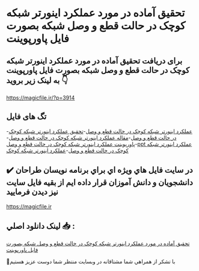 # تحقیق آماده در مورد عملکرد اینورتر شبکه کوچک در حالت قطع و وصل شبکه بصورت فایل پاورپوینت

## برای دریافت تحقیق آماده در مورد عملکرد اینورتر شبکه کوچک در حالت قطع و وصل شبکه بصورت فایل پاورپوینت به لینک زیر بروید 👇

https://magicfile.ir/?p=3914

## تگ های فایل

-[عملکرد اینورتر شبکه کوچک در حالت قطع و وصل](https://magicfile.ir/product/%d8%aa%d8%ad%d9%82%db%8c%d9%82-%d8%b9%d9%85%d9%84%da%a9%d8%b1%d8%af-%d8%a7%db%8c%d9%86%d9%88%d8%b1%d8%aa%d8%b1-%d8%b4%d8%a8%da%a9%d9%87-%da%a9%d9%88%da%86%da%a9-%d8%ad%d8%a7%d9%84%d8%aa-%d9%82%d8%b7%d8%b9-%d9%88-%d9%88%d8%b5%d9%84-%d8%b4%d8%a8%da%a9%d9%87-%d9%be%d8%a7%d9%88%d8%b1%d9%be%d9%88%db%8c%d9%86%d8%aa/)-[تحقیق عملکرد اینورتر شبکه کوچک در حالت قطع و وصل](https://magicfile.ir/product/%d8%aa%d8%ad%d9%82%db%8c%d9%82-%d8%b9%d9%85%d9%84%da%a9%d8%b1%d8%af-%d8%a7%db%8c%d9%86%d9%88%d8%b1%d8%aa%d8%b1-%d8%b4%d8%a8%da%a9%d9%87-%da%a9%d9%88%da%86%da%a9-%d8%ad%d8%a7%d9%84%d8%aa-%d9%82%d8%b7%d8%b9-%d9%88-%d9%88%d8%b5%d9%84-%d8%b4%d8%a8%da%a9%d9%87-%d9%be%d8%a7%d9%88%d8%b1%d9%be%d9%88%db%8c%d9%86%d8%aa/)-[مقاله عملکرد اینورتر شبکه کوچک در حالت قطع و وصل](https://magicfile.ir/product/%d8%aa%d8%ad%d9%82%db%8c%d9%82-%d8%b9%d9%85%d9%84%da%a9%d8%b1%d8%af-%d8%a7%db%8c%d9%86%d9%88%d8%b1%d8%aa%d8%b1-%d8%b4%d8%a8%da%a9%d9%87-%da%a9%d9%88%da%86%da%a9-%d8%ad%d8%a7%d9%84%d8%aa-%d9%82%d8%b7%d8%b9-%d9%88-%d9%88%d8%b5%d9%84-%d8%b4%d8%a8%da%a9%d9%87-%d9%be%d8%a7%d9%88%d8%b1%d9%be%d9%88%db%8c%d9%86%d8%aa/)-[پاورپوینت عملکرد اینورتر شبکه کوچک در حالت قطع و وصل](https://magicfile.ir/product/%d8%aa%d8%ad%d9%82%db%8c%d9%82-%d8%b9%d9%85%d9%84%da%a9%d8%b1%d8%af-%d8%a7%db%8c%d9%86%d9%88%d8%b1%d8%aa%d8%b1-%d8%b4%d8%a8%da%a9%d9%87-%da%a9%d9%88%da%86%da%a9-%d8%ad%d8%a7%d9%84%d8%aa-%d9%82%d8%b7%d8%b9-%d9%88-%d9%88%d8%b5%d9%84-%d8%b4%d8%a8%da%a9%d9%87-%d9%be%d8%a7%d9%88%d8%b1%d9%be%d9%88%db%8c%d9%86%d8%aa/)-[ppt عملکرد اینورتر شبکه کوچک در حالت قطع و وصل](https://magicfile.ir/product/%d8%aa%d8%ad%d9%82%db%8c%d9%82-%d8%b9%d9%85%d9%84%da%a9%d8%b1%d8%af-%d8%a7%db%8c%d9%86%d9%88%d8%b1%d8%aa%d8%b1-%d8%b4%d8%a8%da%a9%d9%87-%da%a9%d9%88%da%86%da%a9-%d8%ad%d8%a7%d9%84%d8%aa-%d9%82%d8%b7%d8%b9-%d9%88-%d9%88%d8%b5%d9%84-%d8%b4%d8%a8%da%a9%d9%87-%d9%be%d8%a7%d9%88%d8%b1%d9%be%d9%88%db%8c%d9%86%d8%aa/)-[عملکرد اینورتر شبکه کوچک](https://magicfile.ir/product/%d8%aa%d8%ad%d9%82%db%8c%d9%82-%d8%b9%d9%85%d9%84%da%a9%d8%b1%d8%af-%d8%a7%db%8c%d9%86%d9%88%d8%b1%d8%aa%d8%b1-%d8%b4%d8%a8%da%a9%d9%87-%da%a9%d9%88%da%86%da%a9-%d8%ad%d8%a7%d9%84%d8%aa-%d9%82%d8%b7%d8%b9-%d9%88-%d9%88%d8%b5%d9%84-%d8%b4%d8%a8%da%a9%d9%87-%d9%be%d8%a7%d9%88%d8%b1%d9%be%d9%88%db%8c%d9%86%d8%aa/)

## ✔️ در سايت فايل هاي ويژه اي براي برنامه نويسان طراحان دانشجويان و دانش آموزان قرار داده ايم از بقيه فايل سايت نيز ديدن فرماييد

https://magicfile.ir


## لينک دانلود اصلي 📥 :

[تحقیق آماده در مورد عملکرد اینورتر شبکه کوچک در حالت قطع و وصل شبکه بصورت فایل پاورپوینت](https://magicfile.ir/product/%d8%aa%d8%ad%d9%82%db%8c%d9%82-%d8%b9%d9%85%d9%84%da%a9%d8%b1%d8%af-%d8%a7%db%8c%d9%86%d9%88%d8%b1%d8%aa%d8%b1-%d8%b4%d8%a8%da%a9%d9%87-%da%a9%d9%88%da%86%da%a9-%d8%ad%d8%a7%d9%84%d8%aa-%d9%82%d8%b7%d8%b9-%d9%88-%d9%88%d8%b5%d9%84-%d8%b4%d8%a8%da%a9%d9%87-%d9%be%d8%a7%d9%88%d8%b1%d9%be%d9%88%db%8c%d9%86%d8%aa/) 


🙏با تشکر از همراهي شما مشتاقانه در وبسایت منتظر شما دوست عزیز هستیم


